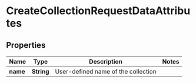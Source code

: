 

# CreateCollectionRequestDataAttributes


## Properties

| Name | Type | Description | Notes |
|------------ | ------------- | ------------- | -------------|
|**name** | **String** | User-defined name of the collection |  |




